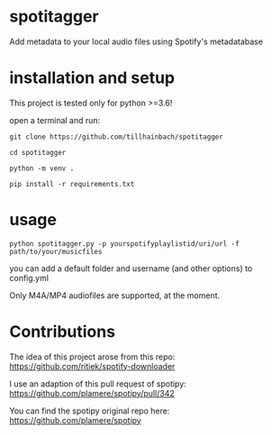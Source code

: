 # spotitagger
Add metadata to your local audio files using Spotify's metadatabase

# installation and setup
This project is tested only for python >=3.6! 

open a terminal and run:
```
git clone https://github.com/tillhainbach/spotitagger

cd spotitagger

python -m venv .

pip install -r requirements.txt
```

# usage
```
python spotitagger.py -p yourspotifyplaylistid/uri/url -f path/to/your/musicfiles
```

you can add a default folder and username (and other options) to config.yml

Only M4A/MP4 audiofiles are supported, at the moment.

# Contributions
The idea of this project arose from this repo: https://github.com/ritiek/spotify-downloader

I use an adaption of this pull request of spotipy: https://github.com/plamere/spotipy/pull/342

You can find the spotipy original repo here: https://github.com/plamere/spotipy





